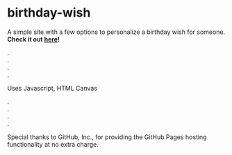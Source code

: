 # birthday-wish

A simple site with a few options to personalize a birthday wish for someone. **Check it out [here](https://jillbreau.github.io/birthday-wish/ "https://jillbreau.github.io/birthday-wish/")!**

.<br />
.<br />
.<br />
.<br />

Uses Javascript, HTML Canvas

.<br />
.<br />
.<br />
.<br />

Special thanks to GitHub, Inc., for providing the GitHub Pages hosting functionality at no extra charge.


